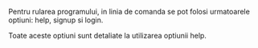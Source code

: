 Pentru rularea programului, in linia de comanda se pot folosi urmatoarele optiuni: help, signup si login.

Toate aceste optiuni sunt detaliate la utilizarea optiunii help.
